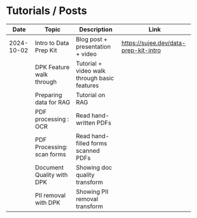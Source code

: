 # Tutorials / Posts

| Date       | Topic                      | Description                                  | Link                                  |
|------------|----------------------------|----------------------------------------------|---------------------------------------|
| 2024-10-02 | Intro to Data Prep Kit     | Blog post + presentation + video             | https://sujee.dev/data-prep-kit-intro |
|            | DPK Feature walk through   | Tutorial + video walk through basic features |                                       |
|            | Preparing data for RAG     | Tutorial on RAG                              |                                       |
|            | PDF processing : OCR       | Read hand-written PDFs                       |                                       |
|            | PDF Processing: scan forms | Read hand-filled forms scanned PDFs          |                                       |
|            | Document Quality with DPK  | Showing doc quality transform                |                                       |
|            | PII removal with DPK       | Showing PII removal transform                |                                       |